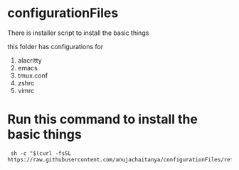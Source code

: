 # configurationFiles

There is installer script to install the basic things 


this folder has configurations for 

1. alacritty 
2. emacs
3. tmux.conf
4. zshrc
5. vimrc 

# Run this command to install the basic things 
```
 sh -c "$(curl -fsSL https://raw.githubusercontent.com/anujachaitanya/configurationFiles/refs/heads/master/installer.sh)"
```
